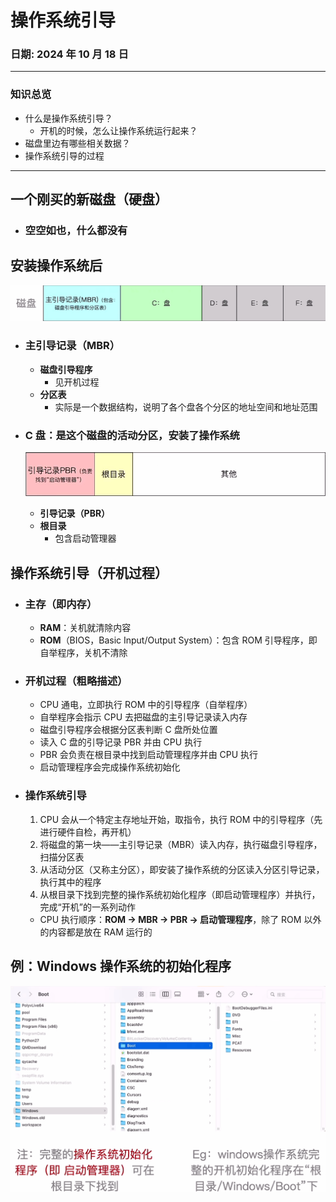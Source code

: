 # 操作系统引导

### **日期**: 2024 年 10 月 18 日

---

### 知识总览

- 什么是操作系统引导？
  - 开机的时候，怎么让操作系统运行起来？
- 磁盘里边有哪些相关数据？
- 操作系统引导的过程

---

## **一个刚买的新磁盘（硬盘）**

- ### 空空如也，什么都没有

## **安装操作系统后**

![Figure1](../images/1.5figure1.jpg "安装操作系统之后的磁盘（硬盘）")

- ### **主引导记录（MBR）**

  - **磁盘引导程序**
    - 见开机过程
  - **分区表**
    - 实际是一个数据结构，说明了各个盘各个分区的地址空间和地址范围

- ### **C 盘**：是这个磁盘的**活动分区**，安装了操作系统
  ![Figure2](../images/1.5figure2.jpg "安装操作系统之后的C盘")
  - **引导记录（PBR）**
  - **根目录**
    - 包含启动管理器

## **操作系统引导（开机过程）**

- ### **主存（即内存）**
  - **RAM**：关机就清除内容
  - **ROM**（BIOS，Basic Input/Output System）：包含 ROM 引导程序，即自举程序，关机不清除
- ### **开机过程（粗略描述）**
  - CPU 通电，立即执行 ROM 中的引导程序（自举程序）
  - 自举程序会指示 CPU 去把磁盘的主引导记录读入内存
  - 磁盘引导程序会根据分区表判断 C 盘所处位置
  - 读入 C 盘的引导记录 PBR 并由 CPU 执行
  - PBR 会负责在根目录中找到启动管理程序并由 CPU 执行
  - 启动管理程序会完成操作系统初始化
- ### **操作系统引导**
  1. CPU 会从一个特定主存地址开始，取指令，执行 ROM 中的引导程序（先进行硬件自检，再开机）
  2. 将磁盘的第一块——主引导记录（MBR）读入内存，执行磁盘引导程序，扫描分区表
  3. 从活动分区（又称主分区），即安装了操作系统的分区读入分区引导记录，执行其中的程序
  4. 从根目录下找到完整的操作系统初始化程序（即启动管理程序）并执行，完成“开机”的一系列动作
  - CPU 执行顺序：**ROM -> MBR -> PBR -> 启动管理程序**，除了 ROM 以外的内容都是放在 RAM 运行的

## **例：Windows 操作系统的初始化程序**

![Figure3](../images/1.5figure3.jpg "Windows 操作系统的初始化程序")
